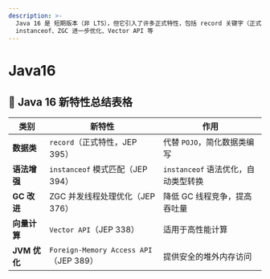 ```yaml
---
description: >-
  Java 16 是 短期版本（非 LTS），但它引入了许多正式特性，包括 record 关键字（正式版）、Pattern Matching for
  instanceof、ZGC 进一步优化、Vector API 等
---
```


# Java16

## 📌 Java 16 新特性总结表格

| **类别**         | **新特性**                              | **作用** |
|----------------|------------------------------|------------------------------|
| **数据类**    | `record`（正式特性，JEP 395） | 代替 `POJO`，简化数据类编写 |
| **语法增强**  | `instanceof` 模式匹配（JEP 394） | `instanceof` 语法优化，自动类型转换 |
| **GC 改进**   | ZGC 并发线程处理优化（JEP 376） | 降低 GC 线程竞争，提高吞吐量 |
| **向量计算**  | `Vector API`（JEP 338） | 适用于高性能计算 |
| **JVM 优化**  | `Foreign-Memory Access API`（JEP 389） | 提供安全的堆外内存访问 |
